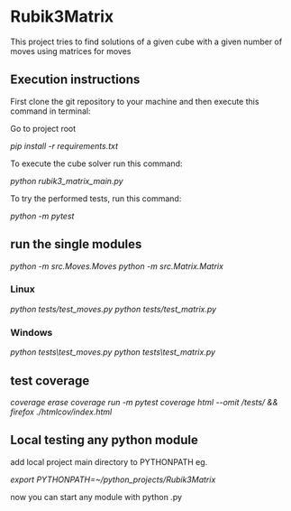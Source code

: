 # Rubik3Matrix
This project tries to find solutions of a given cube
with a given number of moves using matrices for moves

## Execution instructions
First clone the git repository to your machine and then execute this command in terminal: 

Go to project root

_pip install -r requirements.txt_

To execute the cube solver run this command:

_python rubik3_matrix_main.py_

To try the performed tests, run this command:

_python -m pytest_

## run the single modules

_python -m src.Moves.Moves_
_python -m src.Matrix.Matrix_

### Linux
_python tests/test_moves.py_
_python tests/test_matrix.py_

### Windows
_python tests\test_moves.py_
_python tests\test_matrix.py_

## test coverage

_coverage erase_
_coverage run -m pytest_
_coverage html --omit */tests/* && firefox ./htmlcov/index.html_

## Local testing any python module

add local project main directory to PYTHONPATH eg.

_export PYTHONPATH=~/python_projects/Rubik3Matrix_

now you can start any module with python <module>.py
